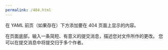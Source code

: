 ```yaml
---
permalink: /404.html
---
```

在 YAML 前页（如果存在）下方添加要在 404 页面上显示的内容。

在页面底部，输入一条简短、有意义的提交消息，描述您对文件所作的更改。 您可以在提交消息中将提交归于多个作者。
